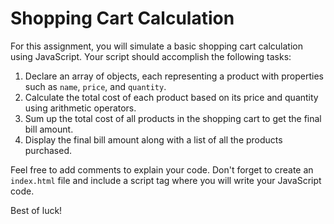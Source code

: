 # Shopping Cart Calculation

For this assignment, you will simulate a basic shopping cart calculation using JavaScript. Your script should accomplish the following tasks:

1. Declare an array of objects, each representing a product with properties such as `name`, `price`, and `quantity`.
2. Calculate the total cost of each product based on its price and quantity using arithmetic operators.
3. Sum up the total cost of all products in the shopping cart to get the final bill amount.
4. Display the final bill amount along with a list of all the products purchased.

Feel free to add comments to explain your code. Don't forget to create an `index.html` file and include a script tag where you will write your JavaScript code.

Best of luck!
